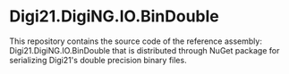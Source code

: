 # Digi21.DigiNG.IO.BinDouble

This repository contains the source code of the reference assembly: Digi21.DigiNG.IO.BinDouble that is distributed through NuGet package for serializing Digi21's double precision binary files.